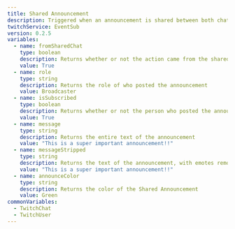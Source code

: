 ```yaml
---
title: Shared Announcement
description: Triggered when an announcement is shared between both chats
twitchService: EventSub
version: 0.2.5
variables:
  - name: fromSharedChat
    type: boolean
    description: Returns whether or not the action came from the shared chat
    value: True
  - name: role
    type: string
    description: Returns the role of who posted the announcement
    value: Broadcaster
  - name: isSubscribed
    type: boolean
    description: Returns whether or not the person who posted the announcement is subscribed
    value: True
  - name: message
    type: string
    description: Returns the entire text of the announcement
    value: "This is a super important announcement!!"    
  - name: messageStripped
    type: string
    description: Returns the text of the announcement, with emotes removed
    value: "This is a super important announcement!!"  
  - name: announceColor
    type: string
    description: Returns the color of the Shared Announcement
    value: Green
commonVariables:
  - TwitchChat
  - TwitchUser
---
```

